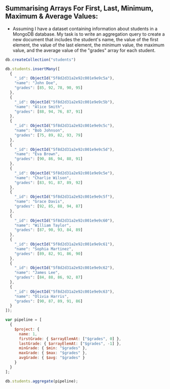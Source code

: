 ## Summarising Arrays For First, Last, Minimum, Maximum & Average Values:

* Assuming I have a dataset containing information about students in a MongoDB database. My task is to write an aggregation query to create a new document that includes the student's name, the value of the first element, the value of the last element, the minimum value, the maximum value, and the average value of the "grades" array for each student.

```javascript
db.createCollection("students")

db.students.insertMany([
  {
    "_id": ObjectId("5f8d2d31a2e92c001e9e9c5a"),
    "name": "John Doe",
    "grades": [85, 92, 78, 90, 95]
  },
  {
    "_id": ObjectId("5f8d2d31a2e92c001e9e9c5b"),
    "name": "Alice Smith",
    "grades": [88, 94, 76, 87, 91]
  },
  {
    "_id": ObjectId("5f8d2d31a2e92c001e9e9c5c"),
    "name": "Bob Johnson",
    "grades": [75, 89, 82, 93, 79]
  },
  {
    "_id": ObjectId("5f8d2d31a2e92c001e9e9c5d"),
    "name": "Eva Brown",
    "grades": [90, 86, 94, 88, 91]
  },
  {
    "_id": ObjectId("5f8d2d31a2e92c001e9e9c5e"),
    "name": "Charlie Wilson",
    "grades": [83, 91, 87, 89, 92]
  },
  {
    "_id": ObjectId("5f8d2d31a2e92c001e9e9c5f"),
    "name": "Grace Davis",
    "grades": [92, 85, 88, 94, 87]
  },
  {
    "_id": ObjectId("5f8d2d31a2e92c001e9e9c60"),
    "name": "William Taylor",
    "grades": [87, 90, 93, 84, 89]
  },
  {
    "_id": ObjectId("5f8d2d31a2e92c001e9e9c61"),
    "name": "Sophia Martinez",
    "grades": [89, 82, 91, 86, 90]
  },
  {
    "_id": ObjectId("5f8d2d31a2e92c001e9e9c62"),
    "name": "James Lee",
    "grades": [84, 88, 86, 92, 87]
  },
  {
    "_id": ObjectId("5f8d2d31a2e92c001e9e9c63"),
    "name": "Olivia Harris",
    "grades": [90, 87, 89, 91, 86]
  }
]);

var pipeline = [
  {
    $project: {
      name: 1,
      firstGrade: { $arrayElemAt: ["$grades", 0] },
      lastGrade: { $arrayElemAt: ["$grades", -1] },
      minGrade: { $min: "$grades" },
      maxGrade: { $max: "$grades" },
      avgGrade: { $avg: "$grades" }
    }
  }
];

db.students.aggregate(pipeline);
```